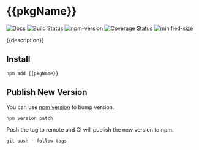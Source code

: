# {{pkgName}}

[![Docs](https://img.shields.io/badge/Docs-read-%23fdf9f5)](https://{{author}}.github.io/{{repoName}})
[![Build Status](https://github.com/{{author}}/{{repoName}}/actions/workflows/build.yml/badge.svg)](https://github.com/{{author}}/{{repoName}}/actions/workflows/build.yml)
[![npm-version](https://img.shields.io/npm/v/{{pkgName}}.svg)](https://www.npmjs.com/package/{{pkgName}})
[![Coverage Status](https://img.shields.io/coverallsCoverage/github/{{author}}/{{repoName}})](https://coveralls.io/github/{{author}}/{{repoName}})
[![minified-size](https://img.shields.io/bundlephobia/minzip/{{pkgName}})](https://bundlephobia.com/package/{{pkgName}})

{{description}}

## Install

```
npm add {{pkgName}}
```

## Publish New Version

You can use [npm version](https://docs.npmjs.com/cli/v10/commands/npm-version) to bump version.

```
npm version patch
```

Push the tag to remote and CI will publish the new version to npm.

```
git push --follow-tags
```
